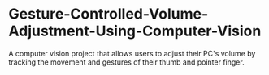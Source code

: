 # Gesture-Controlled-Volume-Adjustment-Using-Computer-Vision
A computer vision project that allows users to adjust their PC's volume by tracking the movement and gestures of their thumb and pointer finger.
